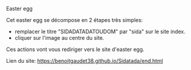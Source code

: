 Easter egg

Cet easter egg se décompose en 2 étapes très simples:
- remplacer le titre "SIDADATADATOUDOM" par "sida" sur le site index.
- cliquer sur l'image au centre du site.

Ces actions vont vous rediriger vers le site d'easter egg.

Lien du site:
[https://benoitgaudet38.github.io/Sidatada/end.html
](https://benoitgaudet38.github.io/Sidatada/)
